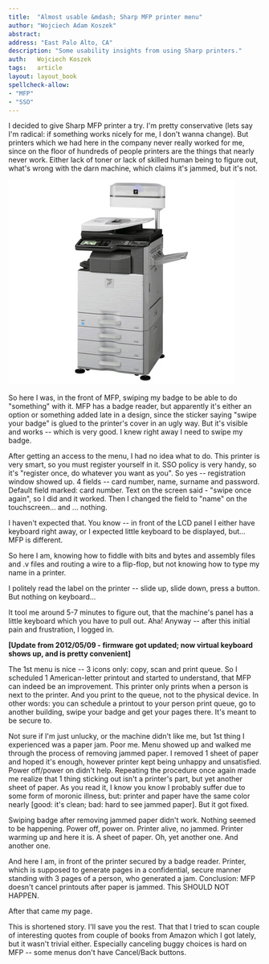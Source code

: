 ```yaml
---
title:	"Almost usable &mdash; Sharp MFP printer menu"
author: "Wojciech Adam Koszek"
abstract:
address: "East Palo Alto, CA"
description: "Some usability insights from using Sharp printers."
auth:	Wojciech Koszek
tags:	article
layout: layout_book
spellcheck-allow:
- "MFP"
- "SSO"
---
```


I decided to give Sharp MFP printer a try. I'm pretty conservative (lets say I'm radical:
if something works nicely for me, I don't wanna change). But printers which
we had here in the company never really worked for me, since on the floor of hundreds of people
printers are the things that nearly never work. Either lack of toner or lack
of skilled human being to figure out, what's wrong with the darn machine,
which claims it's jammed, but it's not.

![Sharp MFP printer](/img/sharp_mfp.jpg)

So here I was, in the front of MFP, swiping my badge to be able to do
"something" with it. MFP has a badge
reader, but apparently it's either an option or something added late in a
design, since the sticker saying "swipe your badge" is glued to the
printer's cover in an ugly way. But it's visible and works -- which is very
good. I knew right away I need to swipe my badge.

After getting an access to the menu, I had no idea what to do. This printer
is very smart, so you must register yourself in it. SSO policy is very
handy, so it's "register once, do whatever you want as you". So yes --
registration window showed up. 4 fields -- card number, name, surname and
password. Default field marked: card number. Text on the screen said -
"swipe once again", so I did and it worked. Then I changed the field to
"name" on the touchscreen... and ... nothing.

I haven't expected that. You know -- in front of the LCD panel I either have
keyboard right away, or I expected little keyboard to be displayed, but...
MFP is different.

So here I am, knowing how to fiddle with bits and bytes and assembly files
and .v files and routing a wire to a flip-flop, but not knowing how to type
my name in a printer.

I politely read the label on the printer -- slide up, slide down, press a
button. But nothing on keyboard...

It tool me around 5-7 minutes to figure out, that the machine's panel has a
little keyboard which you have to pull out. Aha! Anyway -- after this
initial pain and frustration, I logged in.

**[Update from 2012/05/09 - firmware got updated; now virtual keyboard shows
up, and is pretty convenient]**

The 1st menu is nice -- 3 icons only: copy, scan and print queue. So I
scheduled 1 American-letter printout and started to understand, that MFP can
indeed be an improvement. This printer only prints when a person is next
to the printer. And you print to the queue, not to the physical device. In
other words: you can schedule a printout to your person print queue, go to
another building, swipe your badge and get your pages there. It's meant to
be secure to.

Not sure if I'm just unlucky, or the machine didn't like me, but 1st thing I
experienced was a paper jam. Poor me. Menu showed up and walked me through
the process of removing jammed paper. I removed 1 sheet of paper and hoped
it's enough, however printer kept being unhappy and unsatisfied. Power
off/power on didn't help. Repeating the procedure once again made me realize
that 1 thing sticking out isn't a printer's part, but yet another sheet of
paper. As you read it, I know you know I probably suffer due to some form of
moronic illness, but: printer and paper have the same color nearly [good:
it's clean; bad: hard to see jammed paper]. But it got fixed.

Swiping badge after removing jammed paper didn't work. Nothing seemed to be
happening. Power off, power on. Printer alive, no jammed. Printer warming up
and here it is. A sheet of paper. Oh, yet another one. And another one.

And here I am, in front of the printer secured by a badge reader. Printer,
which is supposed to generate pages in a confidential, secure manner
standing with 3 pages of a person, who generated a jam. Conclusion: MFP
doesn't cancel printouts after paper is jammed. This SHOULD NOT HAPPEN.

After that came my page.

This is shortened story. I'll save you the rest. That that I tried to scan
couple of interesting quotes from couple of books from Amazon which I got
lately, but it wasn't trivial either. Especially canceling buggy choices is
hard on MFP -- some menus don't have Cancel/Back buttons.
